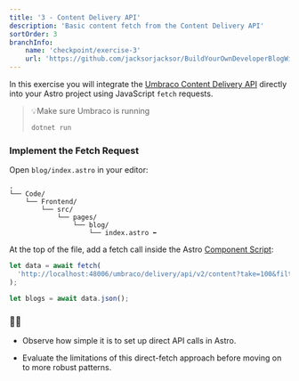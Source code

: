 ```yaml
---
title: '3 - Content Delivery API'
description: 'Basic content fetch from the Content Delivery API'
sortOrder: 3
branchInfo:
    name: 'checkpoint/exercise-3'
    url: 'https://github.com/jacksorjacksor/BuildYourOwnDeveloperBlogWithUmbraco15AndAstro/tree/checkpoint/start'
---
```


In this exercise you will integrate the [Umbraco Content Delivery API](https://docs.umbraco.com/umbraco-cms/reference/content-delivery-api) directly into your Astro project using JavaScript `fetch` requests.

> 💡Make sure Umbraco is running
>
> ```powershell title=".Code/Backend/DeveloperBlog.Umbraco/"
> dotnet run
> ```

### Implement the Fetch Request

Open `blog/index.astro` in your editor:

```
.
└── Code/
    └── Frontend/
        └── src/
            └── pages/
                └── blog/
                    └── index.astro ⬅️
```

At the top of the file, add a fetch call inside the Astro [Component Script](https://docs.astro.build/en/basics/astro-components/#the-component-script):

```javascript wrap title=.Code/Frontend/src/pages/blog/index.astro
let data = await fetch(
  'http://localhost:48006/umbraco/delivery/api/v2/content?take=100&filter=contentType:blogArticlePage'
);

let blogs = await data.json();
```

### 🤔💭

- Observe how simple it is to set up direct API calls in Astro.

- Evaluate the limitations of this direct-fetch approach before moving on to more robust patterns.
